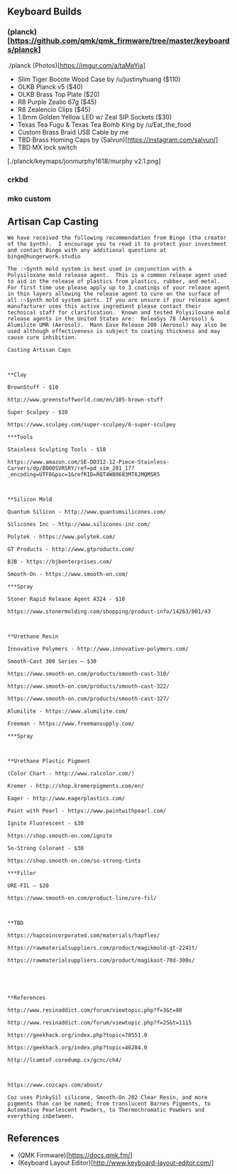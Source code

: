 ## Keyboard Builds

### (planck)[https://github.com/qmk/qmk_firmware/tree/master/keyboards/planck]
./planck
(Photos)[https://imgur.com/a/taMeYja]
- Slim Tiger Bocote Wood Case by /u/justinyhuang ($110)
- OLKB Planck v5 ($40)
- OLKB Brass Top Plate ($20)
- R8 Purple Zealio 67g ($45)
- R8 Zealencio Clips ($45)
- 1.8mm Golden Yellow LED w/ Zeal SIP Sockets ($30)
- Texas Tea Fugu & Texas Tea Bomb King by /u/Eat_the_food
- Custom Brass Braid USB Cable by me 
- TBD Brass Homing Caps by (Salvun)[https://instagram.com/salvun/]
- TBD MX lock switch

[./planck/keymaps/jonmurphy1618/murphy v2.1.png]

### crkbd

### mko custom





## Artisan Cap Casting
```
We have received the following recommendation from Binge (the creator of the $ynth).  I encourage you to read it to protect your investment and contact Binge with any additional questions at binge@hungerwork.studio 

The :~$ynth mold system is best used in conjunction with a Polysiloxane mold release agent.  This is a common release agent used to aid in the release of plastics from plastics, rubber, and metal.  For first time use please apply up to 3 coatings of your release agent in thin layers allowing the release agent to cure on the surface of all :~$ynth mold system parts. If you are unsure if your release agent manufacturer uses this active ingredient please contact their technical staff for clarification.  Known and tested Polysiloxane mold release agents in the United States are:  ReleaSys 78 (Aerosol) & Alumilite UMR (Aerosol).  Mann Ease Release 200 (Aerosol) may also be used although effectiveness is subject to coating thickness and may cause cure inhibition.
```

```
Casting Artisan Caps

 

**Clay

BrownStuff - $10

http://www.greenstuffworld.com/en/105-brown-stuff

Super Sculpey - $10

https://www.sculpey.com/super-sculpey/6-super-sculpey

***Tools

Stainless Sculpting Tools - $10

https://www.amazon.com/SE-DD312-12-Piece-Stainless-Carvers/dp/B000SVRSRY/ref=pd_sim_201_17?_encoding=UTF8&psc=1&refRID=RQT4W80683MT6JMQMSR5

 

**Silicon Mold

Quantum Silicon - http://www.quantumsilicones.com/

Silicones Inc - http://www.silicones-inc.com/

Polytek - https://www.polytek.com/

GT Products - http://www.gtproducts.com/

BJB - https://bjbenterprises.com/

Smooth-On - https://www.smooth-on.com/

***Spray

Stoner Rapid Release Agent A324 - $10

https://www.stonermolding.com/shopping/product-info/14263/001/43

 

**Urethane Resin

Innovative Polymers - http://www.innovative-polymers.com/

Smooth-Cast 300 Series – $30

https://www.smooth-on.com/products/smooth-cast-310/

https://www.smooth-on.com/products/smooth-cast-322/

https://www.smooth-on.com/products/smooth-cast-327/

Alumilite - https://www.alumilite.com/

Freeman - https://www.freemansupply.com/

***Spray

 

**Urethane Plastic Pigment

(Color Chart - http://www.ralcolor.com/)

Kremer - http://shop.kremerpigments.com/en/

Eager - http://www.eagerplastics.com/

Paint with Pearl - https://www.paintwithpearl.com/

Ignite Fluorescent - $30

https://shop.smooth-on.com/ignite

So-Strong Colorant - $30

https://shop.smooth-on.com/so-strong-tints

***Filler

URE-FIL – $20

https://www.smooth-on.com/product-line/ure-fil/

 

**TBD

https://hapcoincorporated.com/materials/hapflex/

https://rawmaterialsuppliers.com/product/magikmold-gt-2241t/

https://rawmaterialsuppliers.com/product/magikast-70d-300s/

 

 

**References

http://www.resinaddict.com/forum/viewtopic.php?f=3&t=80

http://www.resinaddict.com/forum/viewtopic.php?f=25&t=1115

https://geekhack.org/index.php?topic=78551.0

https://geekhack.org/index.php?topic=46284.0

http://lcamtuf.coredump.cx/gcnc/ch4/

 

https://www.cozcaps.com/about/

Coz uses PinkySil silicone, Smooth-On 202 Clear Resin, and more pigments than can be named; from translucent Barnes Pigments, to Automative Pearlescent Powders, to Thermochromatic Powders and everything inbetween.
```

## References
- (QMK Firmware)[https://docs.qmk.fm/]
- (Keyboard Layout Editor)[http://www.keyboard-layout-editor.com/]
